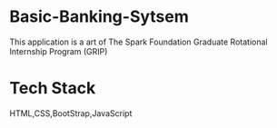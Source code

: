 # Basic-Banking-Sytsem

This application is a art of The Spark Foundation Graduate Rotational Internship Program (GRIP)

# Tech Stack 

HTML,CSS,BootStrap,JavaScript
